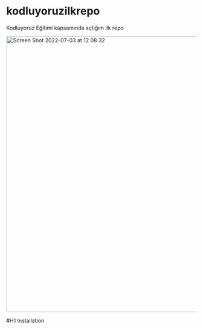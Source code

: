 # kodluyoruzilkrepo
Kodluyoruz Eğitimi kapsamında açtığım ilk repo

<img width="731" alt="Screen Shot 2022-07-03 at 12 08 32" src="https://user-images.githubusercontent.com/97690923/177032981-47de8a17-8bec-40ad-aa29-10f3b347c3c5.png">

#H1 Installation
